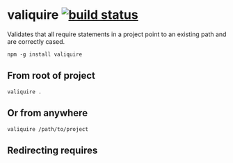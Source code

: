# valiquire [![build status](https://secure.travis-ci.org/thlorenz/valiquire.png)](http://travis-ci.org/thlorenz/valiquire)

Validates that all require statements in a project point to an existing path and are correctly cased.

`npm -g install valiquire`

## From root of project

`valiquire .`

## Or from anywhere

`valiquire /path/to/project`


## Redirecting requires

